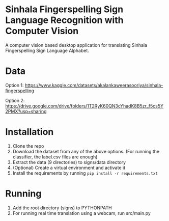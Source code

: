 # Sinhala Fingerspelling Sign Language Recognition with Computer Vision

A computer vision based desktop application for translating Sinhala Fingerspelling Sign Language Alphabet.

# Data
Option 1: https://www.kaggle.com/datasets/akalankaweerasooriya/sinhala-fingerspelling

Option 2: https://drive.google.com/drive/folders/1T2RyK60QN3cYhadK8B5zr_f5cs5Y2PMX?usp=sharing

# Installation
1. Clone the repo
2. Download the dataset from any of the above options. (For running the classifier, the label.csv files are enough)
3. Extract the data (9 directories) to signs/data directory
4. (Optional) Create a virtual environment and activate it
5. Install the requirements by running `pip install -r requirements.txt`

# Running
1. Add the root directory (signs) to PYTHONPATH
2. For running real time translation using a webcam, run src/main.py


